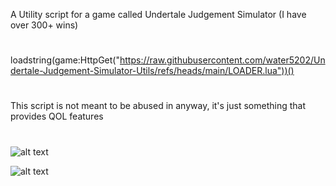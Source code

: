 A Utility script for a game called Undertale Judgement Simulator (I have over 300+ wins)
</br>
#
loadstring(game:HttpGet("https://raw.githubusercontent.com/water5202/Undertale-Judgement-Simulator-Utils/refs/heads/main/LOADER.lua"))()
#
This script is not meant to be abused in anyway, it's just something that provides QOL features
#
![alt text](https://img.shields.io/badge/WaterUtils-blue)

![alt text](https://i.ibb.co/LXsmXZnv/jdhasbfahsjdgas.png)
